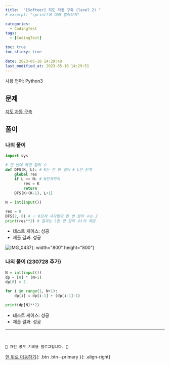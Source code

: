 ```yaml
---
title:  "[Softeer] 지도 자동 구축 (level 2) "
# excerpt: "sprintf에 대해 알아보자"

categories:
  - CodingTest
tags:
  - [CodingTest]

toc: true
toc_sticky: true
 
date: 2023-05-10 14:29:48
last_modified_at: 2023-05-10 14:29:51
---
```


사용 언어: Python3

## 문제
[지도 자동 구축](https://softeer.ai/practice/info.do?idx=1&eid=413)


## 풀이
### 나의 풀이
```py
import sys

# 한 변에 찍힌 점의 수
def DFS(K, L): # K는 한 변 길이 # L은 단계
    global res
    if L == N: # N단계까지
        res = K
        return
    DFS(K+(K-1), L+1)

N = int(input())

res = 0
DFS(2, 0) # ✅ 0단계 사각형의 한 변 점의 수는 2
print(res**2) # 결과는 (한 변 점의 수)의 제곱
```
- 테스트 케이스: 성공
- 제출 결과: 성공

![IMG_0437](https://github.com/minju412/darkweb-back/assets/59405576/311f6d01-1103-4d7d-abe7-43164077cdbb){: width="800" height="800"}


### 나의 풀이 (230728 추가)
```py
N = int(input())
dp = [0] * (N+1)
dp[0] = 2

for i in range(1, N+1):
    dp[i] = dp[i-1] + (dp[i-1]-1)

print(dp[N]**2)
```
- 테스트 케이스: 성공
- 제출 결과: 성공





***
<br>


    💛 개인 공부 기록용 블로그입니다. 👻

[맨 위로 이동하기](#){: .btn .btn--primary }{: .align-right}